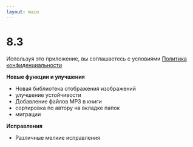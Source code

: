 ```yaml
---
layout: main
---
```


# 8.3

Используя это приложение, вы соглашаетесь с условиями [Политика конфиденциальности](/PrivacyPolicy/ru)

**Новые функции и улучшения**

* Новая библиотека отображения изображений
* улучшение устойчивости
* Добавление файлов MP3 в книги
* сортировка по автору на вкладке папок
* миграции

**Исправления**
* Различные мелкие исправления
